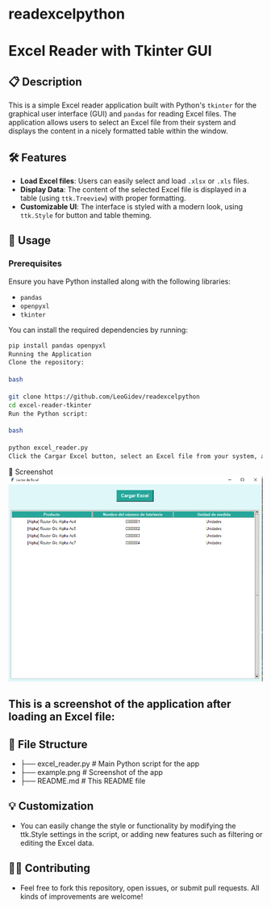 # readexcelpython
# Excel Reader with Tkinter GUI



## 📋 Description

This is a simple Excel reader application built with Python's `tkinter` for the graphical user interface (GUI) and `pandas` for reading Excel files. The application allows users to select an Excel file from their system and displays the content in a nicely formatted table within the window.

## 🛠 Features

- **Load Excel files**: Users can easily select and load `.xlsx` or `.xls` files.
- **Display Data**: The content of the selected Excel file is displayed in a table (using `ttk.Treeview`) with proper formatting.
- **Customizable UI**: The interface is styled with a modern look, using `ttk.Style` for button and table theming.

## 🚀 Usage

### Prerequisites

Ensure you have Python installed along with the following libraries:
- `pandas`
- `openpyxl`
- `tkinter`

You can install the required dependencies by running:

```bash
pip install pandas openpyxl
Running the Application
Clone the repository:

bash

git clone https://github.com/LeoGidev/readexcelpython
cd excel-reader-tkinter
Run the Python script:

bash

python excel_reader.py
Click the Cargar Excel button, select an Excel file from your system, and the content will be displayed in a table within the window.

```
📸 Screenshot
![Example Screenshot](example.PNG)


## This is a screenshot of the application after loading an Excel file:



## 📁 File Structure


- ├── excel_reader.py        # Main Python script for the app
- ├── example.png            # Screenshot of the app
- ├── README.md              # This README file

## 💡 Customization
- You can easily change the style or functionality by modifying the ttk.Style settings in the script, or adding new features such as filtering or editing the Excel data.

## 🧑‍💻 Contributing
- Feel free to fork this repository, open issues, or submit pull requests. All kinds of improvements are welcome!

